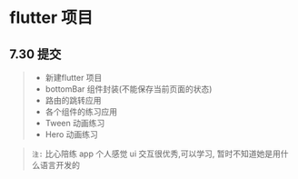 # flutter 项目









## 7.30 提交

> + 新建flutter 项目
> + bottomBar 组件封装(不能保存当前页面的状态)
> + 路由的跳转应用
> + 各个组件的练习应用
> + Tween 动画练习
> + Hero 动画练习



> `注:` 比心陪练 app 个人感觉 ui 交互很优秀,可以学习, 暂时不知道她是用什么语言开发的
